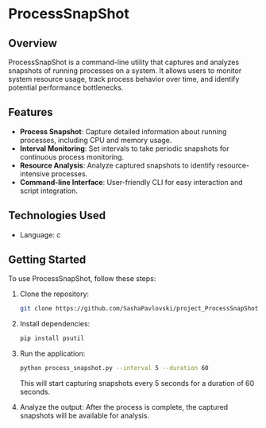 # ProcessSnapShot

## Overview

ProcessSnapShot is a command-line utility that captures and analyzes snapshots of running processes on a system. It allows users to monitor system resource usage, track process behavior over time, and identify potential performance bottlenecks.

## Features

- **Process Snapshot**: Capture detailed information about running processes, including CPU and memory usage.
- **Interval Monitoring**: Set intervals to take periodic snapshots for continuous process monitoring.
- **Resource Analysis**: Analyze captured snapshots to identify resource-intensive processes.
- **Command-line Interface**: User-friendly CLI for easy interaction and script integration.

## Technologies Used

- Language: c


## Getting Started

To use ProcessSnapShot, follow these steps:

1. Clone the repository:
   ```bash
   git clone https://github.com/SashaPavlovski/project_ProcessSnapShot.git
   ```

2. Install dependencies:
   ```bash
   pip install psutil
   ```

3. Run the application:
   ```bash
   python process_snapshot.py --interval 5 --duration 60
   ```
   This will start capturing snapshots every 5 seconds for a duration of 60 seconds.

4. Analyze the output:
   After the process is complete, the captured snapshots will be available for analysis.
